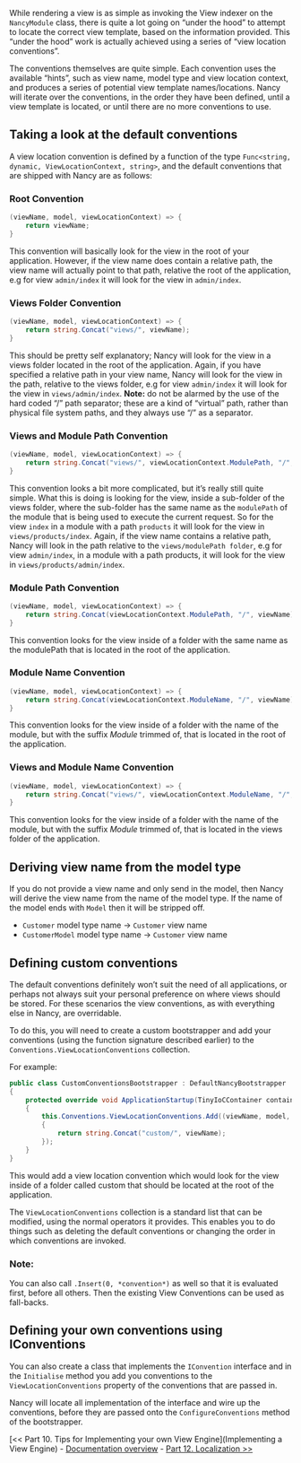 While rendering a view is as simple as invoking the View indexer on the `NancyModule` class, there is quite a lot going on “under the hood” to attempt to locate the correct view template, based on the information provided. This “under the hood” work is actually achieved using a series of “view location conventions”.

The conventions themselves are quite simple. Each convention uses the available “hints”, such as view name, model type and view location context, and produces a series of potential view template names/locations. Nancy will iterate over the conventions, in the order they have been defined, until a view template is located, or until there are no more conventions to use.

## Taking a look at the default conventions

A view location convention is defined by a function of the type `Func<string, dynamic, ViewLocationContext, string>`, and the default conventions that are shipped with Nancy are as follows:

### Root Convention

```c#
(viewName, model, viewLocationContext) => {
    return viewName;
}
```

This convention will basically look for the view in the root of your application. However, if the view name does contain a relative path, the view name will actually point to that path, relative the root of the application, e.g for view `admin/index` it will look for the view in `admin/index`.

### Views Folder Convention
```c#
(viewName, model, viewLocationContext) => {
    return string.Concat("views/", viewName);
}
```
This should be pretty self explanatory; Nancy will look for the view in a views folder located in the root of the application. Again, if you have specified a relative path in your view name, Nancy will look for the view in the path, relative to the views folder, e.g for view `admin/index` it will look for the view in `views/admin/index`. **Note:** do not be alarmed by the use of the hard coded “/” path separator; these are a kind of “virtual” path, rather than physical file system paths, and they always use “/” as a separator.

### Views and Module Path Convention
```c#
(viewName, model, viewLocationContext) => {
    return string.Concat("views/", viewLocationContext.ModulePath, "/", viewName);
}
```
This convention looks a bit more complicated, but it’s really still quite simple. What this is doing is looking for the view, inside a sub-folder of the views folder, where the sub-folder has the same name as the `modulePath` of the module that is being used to execute the current request. So for the view `index` in a module with a path `products` it will look for the view in `views/products/index`. Again, if the view name contains a relative path, Nancy will look in the path relative to the `views/modulePath folder`, e.g for view `admin/index`, in a module with a path products, it will look for the view in `views/products/admin/index`.

### Module Path Convention

```c#
(viewName, model, viewLocationContext) => {
    return string.Concat(viewLocationContext.ModulePath, "/", viewName);
}
```
This convention looks for the view inside of a folder with the same name as the modulePath that is located in the root of the application.

### Module Name Convention
```c#
(viewName, model, viewLocationContext) => {
    return string.Concat(viewLocationContext.ModuleName, "/", viewName);
}
```
This convention looks for the view inside of a folder with the name of the module, but with the suffix _Module_ trimmed of, that is located in the root of the application.

### Views and Module Name Convention
```c#
(viewName, model, viewLocationContext) => {
    return string.Concat("views/", viewLocationContext.ModuleName, "/", viewName);
}
```
This convention looks for the view inside of a folder with the name of the module, but with the suffix _Module_ trimmed of, that is located in the views folder of the application.

## Deriving view name from the model type

If you do not provide a view name and only send in the model, then Nancy will derive the view name from the name of the model type. If the name of the model ends with `Model` then it will be stripped off. 

* `Customer` model type name -> `Customer` view name
* `CustomerModel` model type name -> `Customer` view name

## Defining custom conventions

The default conventions definitely won’t suit the need of all applications, or perhaps not always suit your personal preference on where views should be stored. For these scenarios the view conventions, as with everything else in Nancy, are overridable.

To do this, you will need to create a custom bootstrapper and add your conventions (using the function signature described earlier) to the `Conventions.ViewLocationConventions` collection.

For example:

```c#
public class CustomConventionsBootstrapper : DefaultNancyBootstrapper
{
    protected override void ApplicationStartup(TinyIoCContainer container, Nancy.Bootstrapper.IPipelines pipelines)
    {
        this.Conventions.ViewLocationConventions.Add((viewName, model, context) =>
        {
            return string.Concat("custom/", viewName);
        });
    }
}
```
This would add a view location convention which would look for the view inside of a folder called custom that should be located at the root of the application.

The `ViewLocationConventions` collection is a standard list that can be modified, using the normal operators it provides. This enables you to do things such as deleting the default conventions or changing the order in which conventions are invoked.

### Note: 
You can also call `.Insert(0, *convention*)` as well so that it is evaluated first, before all others. Then the existing View Conventions can be used as fall-backs. 

## Defining your own conventions using IConventions

You can also create a class that implements the `IConvention` interface and in the `Initialise` method you add you conventions to the `ViewLocationConventions` property of the conventions that are passed in.

Nancy will locate all implementation of the interface and wire up the conventions, before they are passed onto the `ConfigureConventions` method of the bootstrapper.

[<< Part 10. Tips for Implementing your own View Engine](Implementing a View Engine) - [Documentation overview](Documentation) - [Part 12. Localization >>](Localization)